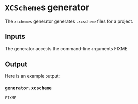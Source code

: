 # `XCScheme`s generator

The `xschemes` generator generates `.xcscheme` files for a project.

## Inputs

The generator accepts the command-line arguments FIXME

## Output

Here is an example output:

### `generator.xcscheme`

```
FIXME

```
